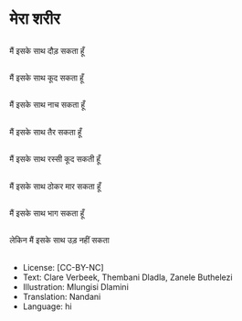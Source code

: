 # मेरा शरीर

##
मैं इसके साथ दौड़ सकता हूँ

##
मैं इसके साथ कूद सकता हूँ

##
मैं इसके साथ नाच सकता हूँ

##
मैं इसके साथ तैर सकता हूँ

##
मैं इसके साथ रस्सी कूद सकती हूँ

##
मैं इसके साथ ठोकर मार सकता हूँ

##
मैं इसके साथ भाग सकता हूँ

##
लेकिन मैं इसके साथ उड़ नहीं सकता

##
* License: [CC-BY-NC]
* Text: Clare Verbeek, Thembani Dladla, Zanele Buthelezi
* Illustration: Mlungisi Dlamini
* Translation: Nandani
* Language: hi
